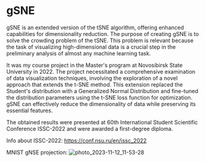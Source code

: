 # gSNE
gSNE is an extended version of the tSNE algorithm, offering enhanced capabilities for dimensionality reduction. The purpose of creating gSNE is to solve the crowding problem of the tSNE. This problem is relevant because the task of visualizing high-dimensional data is a crucial step in the preliminary analysis of almost any machine learning task.

It was my course project in the Master's program at Novosibirsk State University in 2022. The project necessitated a comprehensive examination of data visualization techniques, involving the exploration of a novel approach that extends the t-SNE method. This extension replaced the Student's distribution with a Generalized Normal Distribution and fine-tuned the distribution parameters using the t-SNE loss function for optimization. gSNE can effectively reduce the dimensionality of data while preserving its essential features.

The obtained results were presented at 60th International Student Scientific Conference ISSC-2022 and were awarded a first-degree diploma.

Info about ISSC-2022: https://conf.nsu.ru/en/issc_2022



MNIST gNSE projection:
![photo_2023-11-12_11-53-28](https://github.com/maxkochanoff/gSNE/assets/122701199/678a8b7e-2d77-4bf4-8407-05ffceaa0535)
